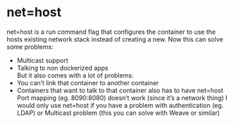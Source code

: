 # net=host

net=host is a run command flag that configures the container to use the hosts existing network stack instead of creating a new. Now this can solve some problems:
* Multicast support
* Talking to non dockerized apps  
But it also comes with a lot of problems:
* You can’t link that container to another container
* Containers that want to talk to that container also has to have net=host  
Port mapping (eg. 8090:8080) doesn’t work (since it’s a network thing)
I would only use net=host if you have a problem with authentication (eg. LDAP) or Multicast problem (this you can solve with Weave or similar)
